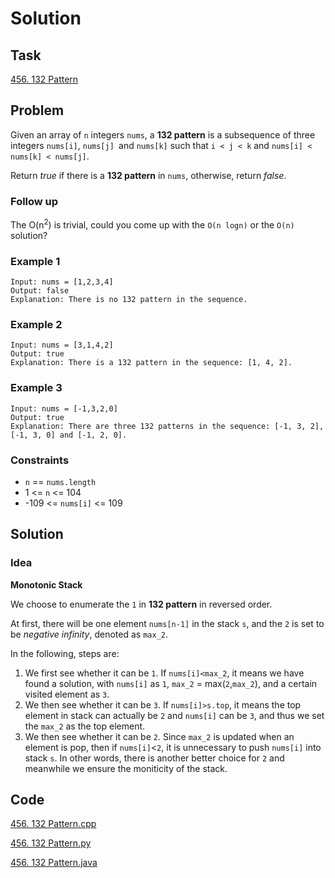 # Solution

## Task

[456. 132 Pattern](https://leetcode-cn.com/problems/132-pattern/)

## Problem

Given an array of ``n`` integers ``nums``, a **132 pattern** is a subsequence of three integers ``nums[i]``, ``nums[j] ``and ``nums[k]``
such that ``i < j < k`` and ``nums[i] < nums[k] < nums[j]``.

Return *true* if there is a **132 pattern** in ``nums``, otherwise, return *false*.

### Follow up
  The O(n<sup>2</sup>) is trivial, could you come up with the ``O(n logn)`` or the ``O(n)`` solution?

### Example 1
```
Input: nums = [1,2,3,4]
Output: false
Explanation: There is no 132 pattern in the sequence.
```

### Example 2
```
Input: nums = [3,1,4,2]
Output: true
Explanation: There is a 132 pattern in the sequence: [1, 4, 2].
```

### Example 3
```
Input: nums = [-1,3,2,0]
Output: true
Explanation: There are three 132 patterns in the sequence: [-1, 3, 2], [-1, 3, 0] and [-1, 2, 0].
```

### Constraints

* ``n`` == ``nums.length``
* 1 <= ``n`` <= 104
* -109 <= ``nums[i]`` <= 109

## Solution

### Idea
**Monotonic Stack**

We choose to enumerate the ``1`` in **132 pattern** in reversed order.

At first, there will be one element ``nums[n-1]`` in the stack ``s``, and the ``2`` is set to be *negative infinity*, denoted as ``max_2``.

In the following, steps are:
  1. We first see whether it can be ``1``. If ``nums[i]<max_2``, it means we have found a solution, with ``nums[i]`` as ``1``, ``max_2`` = max(``2``,``max_2``), and a certain visited element as ``3``.
  2. We then see whether it can be ``3``. If ``nums[i]>s.top``, it means the top element in stack can actually be ``2`` and ``nums[i]`` can be ``3``, and thus we set the ``max_2`` as the top element.
  3. We then see whether it can be ``2``. Since ``max_2`` is updated when an element is pop, then if ``nums[i]``<``2``, it is unnecessary to push ``nums[i]`` into stack ``s``. In other words, there is another better choice for ``2`` and meanwhile we ensure the moniticity of the stack. 

## Code
[456. 132 Pattern.cpp](https://github.com/0oTedo0/Leetcode-Exercises/blob/main/Daily%20Exercises/Mar%202021/2021-03-24%20:%20456.%20132%20Pattern/456.%20132%20Pattern.cpp)

[456. 132 Pattern.py](https://github.com/0oTedo0/Leetcode-Exercises/blob/main/Daily%20Exercises/Mar%202021/2021-03-24%20:%20456.%20132%20Pattern/456.%20132%20Pattern.py)

[456. 132 Pattern.java](https://github.com/0oTedo0/Leetcode-Exercises/blob/main/Daily%20Exercises/Mar%202021/2021-03-24%20:%20456.%20132%20Pattern/456.%20132%20Pattern.java)
